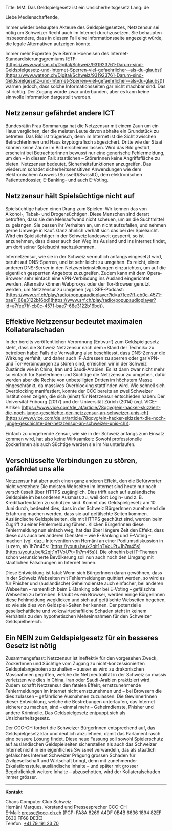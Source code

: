 Title: MM: Das Geldspielgesetz ist ein Unsicherheitsgesetz
Lang: de

Liebe Medienschaffende,<br>

Immer wieder behaupten Akteure des Geldspielgesetzes, Netzzensur sei nötig um 
Schweizer Recht auch im Internet durchzusetzen. Sie behaupten insbesondere, 
dass in diesem Fall eine Informationsseite angezeigt würde, die legale 
Alternativen aufzeigen könnte. 

Immer mehr Experten (wie Bernie Hoeneisen des 
Internet-Standardisierungsgremiums IETF: [https://www.watson.ch/Digital/Schweiz/931923761-Darum-sind-Geldspielgesetz-und-Internet-Sperren-viel-gefaehrlicher--als-du-glaubst](https://www.watson.ch/Digital/Schweiz/931923761-Darum-sind-Geldspielgesetz-und-Internet-Sperren-viel-gefaehrlicher--als-du-glaubst)) warnen 
jedoch, dass solche Informationsseiten gar nicht machbar sind. Das ist richtig.
Der Zugang würde zwar unterbunden, aber es kann keine sinnvolle Information dargestellt werden.

## Netzzensur gefährdet andere ICT

Bundesrätin Frau Sommaruga hat die Netzzensur mit einem Zaun um ein Haus 
verglichen, der die meisten Leute davon abhalte ein Grundstück zu betreten.
Das Bild ist trügerisch, denn im Internet ist die Sicht zwischen 
BetrachterInnen und Haus kryptografisch abgesichert.
Dritte wie der Staat können keine Zäune im Bild erscheinen lassen. Wird das Bild gestört, erscheint bei BetrachterInnen bewusst nur eine generische 
Fehlermeldung, um den &ndash; in diesem Fall: staatlichen &ndash; StörerInnen keine 
Angriffsfläche zu bieten. Netzzensur bedeutet, Sicherheitsfunktionen 
anzugreifen. Das wiederum schadet sicherheitssensitiven Anwendungen wie 
dem elektronischem Ausweis (SuisseID/SwissID), dem elektronischen Patientendossier, 
E-Banking- und auch E-Voting.

## Netzzensur hält Spielsüchtige nicht auf

Spielsüchtige haben einen Drang zum Spielen: Wir kennen das von Alkohol-,
Tabak- und Drogensüchtigen. Diese Menschen sind derart betroffen, dass sie den
Mehraufwand nicht scheuen, um an die Suchtmittel zu gelangen. Sie passen ihr
Verhalten an, um nicht aufzufallen, und nehmen gerne Umwege in Kauf. Ganz
ähnlich verhält sich das bei der Spielsucht. Wird ein Spielsüchtiger in der 
Schweiz landesweit gesperrt, so ist anzunehmen, dass dieser auch den Weg ins 
Ausland und ins Internet findet, um dort seiner Spielsucht nachzukommen.

Internetzensur, wie sie in der Schweiz vermutlich anfangs eingesetzt wird, 
beruht auf DNS-Sperren, und ist sehr leicht zu umgehen. Es reicht, einen
anderen DNS-Server in den Netzwerkeinstellungen einzurichten, um auf die
eigentlich gesperrten Angebote zuzugreifen. Zudem kann mit dem Opera-Browser
sehr einfach eine VPN-Verbindung ins Ausland eingerichtet werden. Alternativ 
können Webproxys oder der Tor-Browser genutzt werden, um Netzzensur zu umgehen 
(vgl. SRF-Podcast: [https://www.srf.ch/play/radio/popupaudioplayer?id=a7fee7ff-cb0c-4571-bae7-68e3122b16bd](https://www.srf.ch/play/radio/popupaudioplayer?id=a7fee7ff-cb0c-4571-bae7-68e3122b16bd)).

## Effektive Netzzensur bedeutet maximalen Kollateralschaden

In der bereits veröffentlichen Verordnung (Entwurf) zum Geldspielgesetz steht,
dass die Schweiz Netzzensur nach dem «Stand der Technik» zu betreiben habe:
Falls die Verwaltung also beschliesst, dass DNS-Zensur die Wirkung verfehlt,
und daher auch IP-Adressen zu sperren oder gar VPN- und Tor-Verbindungen zu
stören sind, erreichen wir in der Schweiz Zustände wie in China, Iran und
Saudi-Arabien. Es ist dann zwar nicht mehr so einfach für SpielerInnen und
Süchtige die Netzzensur zu umgehen, dafür werden aber die Rechte von 
unbeteiligten Dritten im höchstem Masse eingeschränkt, da massives
Overblocking stattfinden wird. Wie schnell sich Overblocking manifestiert,
konnte der CCC bereits an zwei Schweizer Institutionen zeigen, die sich (einst) für Netzzensur entschieden haben: Der Universität Fribourg (2017) und der 
Universität Zürich (2014) (vgl. VICE-Artikel: [https://www.vice.com/de_at/article/78qqvg/ein-hacker-skizziert-die-noch-junge-geschichte-der-netzzensur-an-schweizer-unis-ch](https://www.vice.com/de_at/article/78qqvg/ein-hacker-skizziert-die-noch-junge-geschichte-der-netzzensur-an-schweizer-unis-ch)).

Einfach zu umgehende Zensur, wie sie in der Schweiz anfangs zum Einsatz kommen
wird, hat also keine Wirksamkeit: Sowohl professionelle ZockerInnen als auch
Süchtige werden sie im Nu unterlaufen. 

## Verschlüsselte Verbindungen zu stören, gefährdet uns alle

Netzzensur hat aber auch einen ganz anderen Effekt, den die Befürworter nicht
verstehen: Die meisten Webseiten im Internet sind heute nur noch verschlüsselt
über HTTPS zugänglich. Dies trifft auch auf ausländische Geldspiele im
besonderen Ausmass zu, weil dort Login- und z. B. Kreditkartendaten zu
schützen sind. Kommt das Geldspielgesetz am 10. Juni durch, bedeutet dies,
dass in der Schweiz BürgerInnen zunehmend die Erfahrung machen werden, dass
sie auf gefälschte Seiten kommen. Ausländische Geldspielseiten, die mit
HTTPS geschützt sind, werden beim Zugriff zu einer Fehlermeldung führen.
Klicken BürgerInnen diese Fehlermeldung nun einfach weg, hat das über längere Zeit
den Effekt, dass diese das auch bei anderen Diensten &ndash; wie E-Banking und E-Voting &ndash; machen (vgl. dazu Intervention von Hernâni an einer Podiumsdiskussion in 
Luzern, ab 1h7m45s: [https://youtu.be/k2qjt1nTVoU?t=1h7m45s](https://youtu.be/k2qjt1nTVoU?t=1h7m45s)). Die ohnehin bei IT-Themen schon verunsicherte 
Bevölkerung soll nun auch noch den Umgang mit staatlichen Fälschungen im Internet lernen.

Diese Entwicklung ist fatal: Wenn sich BürgerInnen daran gewöhnen, dass in der
Schweiz Webseiten mit Fehlermeldungen quittiert werden, so wird es für Phisher
und (ausländische) Geheimdienste auch einfacher, bei anderen Webseiten &ndash; namentlich beim E-Banking oder bei E-Voting &ndash; gefälschte Webseiten zu
betreiben. Erlaubt es ein Browser, werden einige BürgerInnen diese Fehlmeldung
wegklicken und sich auf gefälschte Webseiten begeben, so wie sie dies von
Geldspiel-Seiten her kennen. Der potenzielle gesellschaftliche und
volkswirtschaftliche Schaden steht in keinem Verhältnis zu den hypothetischen
Mehreinnahmen für den Schweizer Geldspielbereich.

## Ein NEIN zum Geldspielgesetz für ein besseres Gesetz ist nötig


Zusammengefasst: Netzzensur ist ineffektiv für den vorgesehen Zweck,
ZockerInnen und Süchtige vom Zugang zu nicht-konzessionierten
Geldspielangeboten abzuhalten &ndash;  ausser es wird zu drakonischen
Massnahmen gegriffen, welche die Netzneutralität in der Schweiz
so massiv verletzten wie dies in China, Iran oder Saudi-Arabien praktiziert wird.
Zudem schafft Netzzensur den fatalen Effekt, ernstzunehmende
Fehlermeldungen im Internet nicht ernstzunehmen und &ndash; bei Browsern die dies
zulassen &ndash; gefährliche Ausnahmen zuzulassen. Die GewinnerInnen dieser
Entwicklung, welche die Bestrebungen unterlaufen, das Internet sicherer zu 
machen, sind &ndash; einmal mehr &ndash; Geheimdienste, Phisher und andere Kriminelle. Das
Geldspielgesetz entpuppt sich als Unsicherheitsgesetz.

Der CCC-CH fordert die Schweizer BürgerInnen entsprechend auf, das
Geldspielgesetz klar und deutlich abzulehnen, damit das Parlament rasch eine
bessere Lösung findet. Diese neue Fassung soll sowohl Spielerschutz auf ausländischen Geldspielseiten
sicherstellen als auch das Schweizer Internet nicht in ein eigentliches Swissnet
verwandeln, das als staatlich gefälschtes Internet Schweizer Prägung grossen
Schaden für Zivilgesellschaft und Wirtschaft bringt, denn mit zunehmender
Eskalationsstufe, ausländische Inhalte &ndash; und später mit grosser Begehrlichkeit
weitere Inhalte &ndash; abzuschotten, wird der Kollateralschaden immer grösser.

<hr>

**Kontakt**

Chaos Computer Club Schweiz<br>
Hernâni Marques, Vorstand und Pressesprecher CCC-CH<br>
E-Mail: [presse@ccc-ch.ch](mailto:presse@ccc-ch.ch) (PGP: FA8A 8269 A4DF 0B4B 6636 1894 82EF E630 FF68 DE3E)<br>
Telefon: [+41 79 191 23 70](tel:+41791912370)



